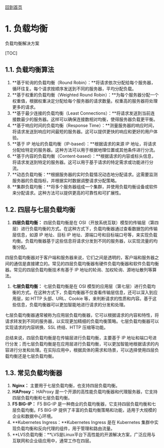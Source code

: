 [回到首页](../README.md)

# 1. 负载均衡

负载均衡解决方案

[TOC]

## 1.1. 负载均衡算法

1. **基于轮询的负载均衡（Round Robin）：**将请求依次分配给每个服务器，循环往复。每个请求按顺序发送到不同的服务器，平均分配负载。
2. **基于权重的负载均衡（Weighted Round Robin）：**为每个服务器分配一个权重值，根据权重决定分配给每个服务器的请求数量。权重高的服务器将处理更多的请求。
3. **基于最少连接的负载均衡（Least Connections）：**将请求发送到当前连接数最少的服务器。这样可以确保连接数相对均衡，使得服务器负载更平衡。
4. **基于响应时间的负载均衡（Response Time）：**测量服务器的响应时间，将请求发送到响应时间最短的服务器。这可以提供更快的响应和更好的用户体验。
5. **基于 IP 地址的负载均衡（IP-based）：**根据请求的来源 IP 地址，将请求分配给特定的服务器。这种方法可以用于根据地理位置或其他条件进行分流。
6. **基于内容的负载均衡（Content-based）：**根据请求的内容或标头信息，将请求发送到特定的服务器。这可以用于基于请求的特定需求或功能进行分流。
7. **动态负载均衡：**根据服务器的实时负载情况动态地分配请求。这需要监测服务器的负载指标，并根据实时数据调整请求分配策略。
8. **集群负载均衡：**将多个服务器组成一个集群，并使用负载均衡设备或软件来分配请求。这种方法可以提供更高的可靠性和可扩展性。

## 1.2. 四层与七层负载均衡

1. **四层负载均衡：** 四层负载均衡是在 OSI（开放系统互联）模型的传输层（第四层）进行负载均衡的方式。在这种方式下，负载均衡器通过查看数据包的传输层信息，如源 IP 地址、目标 IP 地址、源端口号和目标端口号等，来实现负载均衡。负载均衡器基于这些信息将请求分发到不同的服务器，以实现流量的均衡分配。

四层负载均衡器对于客户端和服务器来说，它们之间是透明的，客户端和服务器之间的通信是直接建立的。常见的四层负载均衡器有硬件负载均衡器和软件负载均衡器。常见的四层负载均衡技术有基于 IP 地址的轮询、加权轮询、源地址散列等算法。

1. **七层负载均衡：** 七层负载均衡是在 OSI 模型的应用层（第七层）进行负载均衡的方式。在这种方式下，负载均衡器不仅查看传输层信息，还可以深入到应用层，如 HTTP 头部、URL、Cookie 等，来判断请求的性质和内容。基于这些信息，负载均衡器可以更加智能地进行请求的分发和处理。

七层负载均衡器通常被称为应用层负载均衡器，它可以根据请求的内容和特性，将请求转发到不同的服务器，以实现更加精细的负载均衡策略。七层负载均衡器可以实现请求的内容转换、SSL 终结、HTTP 压缩等功能。

总结来说，四层负载均衡是在传输层进行负载均衡，主要基于 IP 地址和端口号进行分发；而七层负载均衡是在应用层进行负载均衡，可以更加智能地根据请求的内容进行分发和处理。在实际应用中，根据具体的需求和场景，可以选择使用四层负载均衡还是七层负载均衡。

## 1.3. 常见负载均衡器

1. **Nginx：** 主要用于七层负载均衡，也支持四层负载均衡。
2. **HAProxy：** HAProxy 是一个开源的高性能负载均衡器和代理服务器，它支持四层负载均衡和七层负载均衡。
3. **F5 BIG-IP：** F5 BIG-IP 是一种商业的负载均衡器，它支持四层负载均衡和七层负载均衡。F5 BIG-IP 提供了丰富的负载均衡策略和功能，适用于大规模的企业和数据中心环境。
4. **Kubernetes Ingress：**Kubernetes Ingress 是在 Kubernetes 集群中实现负载均衡和反向代理的组件，用于管理和路由流量。
5. **LVS负载均衡：**LVS是Linux平台下高性能的开源解决方案，广泛应用与互联网和企业级应用中，通常工作在四层。

